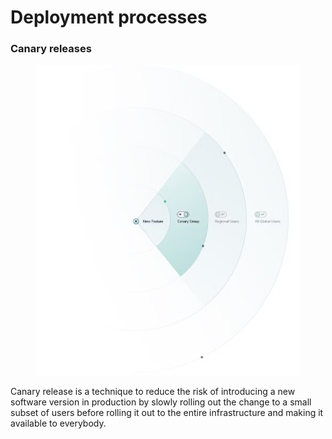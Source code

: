 # Deployment processes

### Canary releases

<figure><img src="../../.gitbook/assets/image (1) (1) (1).png" alt="" width="563"><figcaption></figcaption></figure>

Canary release is a technique to reduce the risk of introducing a new software version in production by slowly rolling out the change to a small subset of users before rolling it out to the entire infrastructure and making it available to everybody.
